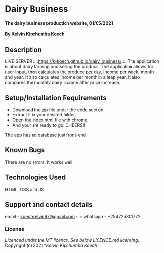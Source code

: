 # Dairy Business
#### The dairy business production website, 01/05/2021
#### By **Kelvin Kipchumba Koech**
## Description
LIVE SERVER ::::https://k-koech.github.io/dairy_business/::::
The application is about dairy farming and selling the produce. The  application allows for user input, then calculates the produce per day, income per week, month and year. It also calculates income per month in a leap year.
It also compares the monthly dairy income after price increase.
## Setup/Installation Requirements
* Download the zip file under the code section.
* Extract it in your desired folder.
* Open the index.html file with chrome.
* And your are ready to go. CHEERS!!

The app has no database just front-end 
## Known Bugs
There are no errors. It works well.
## Technologies Used
HTML, CSS and JS
## Support and contact details
email - koechkelvin97@gmail.com ::::: whatsapp - +254725801772
### License
*Licenced under the MT licence.  See below LICENCE.md licensing.*
Copyright (c) 2021 **Kelvin Kipchumba Koech*